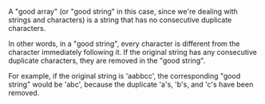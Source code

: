 A "good array" (or "good string" in this case, since we're dealing with strings and characters) is a string that has no consecutive duplicate characters.

In other words, in a "good string", every character is different from the character immediately following it. If the original string has any consecutive duplicate characters, they are removed in the "good string".

For example, if the original string is 'aabbcc', the corresponding "good string" would be 'abc', because the duplicate 'a's, 'b's, and 'c's have been removed.